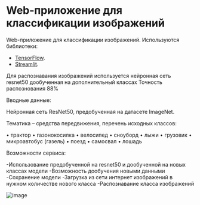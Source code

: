 # Web-приложение для классификации изображений

Web-приложение для классификации изображений. Используются библиотеки:

- [TensorFlow](https://www.tensorflow.org/).
- [Streamlit](https://streamlit.io/).

Для распознавания изображений используется нейронная сеть resnet50 дообученная на дополнительный классах
Точность распознования 88%

Вводные данные: 

Нейронная сеть ResNet50, предобученная на датасете ImageNet.

Тематика – средства передвижения, перечень исходных классов:

•  трактор
•  газонокосилка
•  велосипед
•  сноуборд
•  лыжи
•  грузовик
•  микроавтобус (газель)
•  поезд
•  самосвал
•  лошадь

Возможности сервиса:

-Использование предобученной на resnet50 и дообученной на новых классах модели
-Возможность дообучения новыми данными
-Сохранение модели
-Загрузка из сети интернет изображений в нужном количестве нового класса
-Распознавание класса изображений


![image](https://user-images.githubusercontent.com/61515881/205485106-819c8a9d-8f62-410d-8729-24914004a4ec.png)
